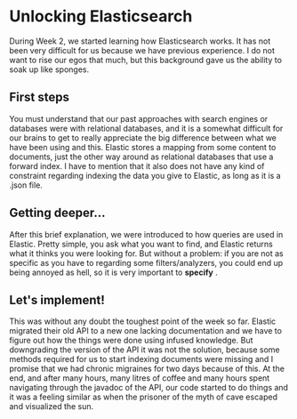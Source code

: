 # Unlocking Elasticsearch #
During Week 2, we started learning how Elasticsearch works. It has not been very difficult for us because we have previous experience. I do not want to rise our egos that much, but this background gave us the ability to soak up like sponges.
## First steps ##
You must understand that our past approaches with search engines or databases were with relational databases, and it is a somewhat difficult for our brains to get to really appreciate the big difference between what we have been using and this.
Elastic stores a mapping from some content to documents, just the other way around as relational databases that use a forward index.
I have to mention that it also does not have any kind of constraint regarding indexing the data you give to Elastic, as long as it is a .json file. 
## Getting deeper... ##
After this brief explanation, we were introduced to how queries are used in Elastic.
Pretty simple, you ask what you want to find, and Elastic returns what it thinks you were looking for. But without a problem: if you are not as specific as you have to regarding some filters/analyzers, you could end up being annoyed as hell, so it is very important to **specify** .
## Let's implement! ##
This was without any doubt the toughest point of the week so far. Elastic migrated their old API to a new one lacking documentation and we have to figure out how the things were done using infused knowledge. But downgrading the version of the API it was not the solution, because some methods required for us to start indexing documents were missing and I promise that we had chronic migraines for two days because of this.
At the end, and after many hours, many litres of coffee and many hours spent navigating through the javadoc of the API, our code started to do things and it was a feeling similar as when the prisoner of the myth of cave escaped and visualized the sun. 
